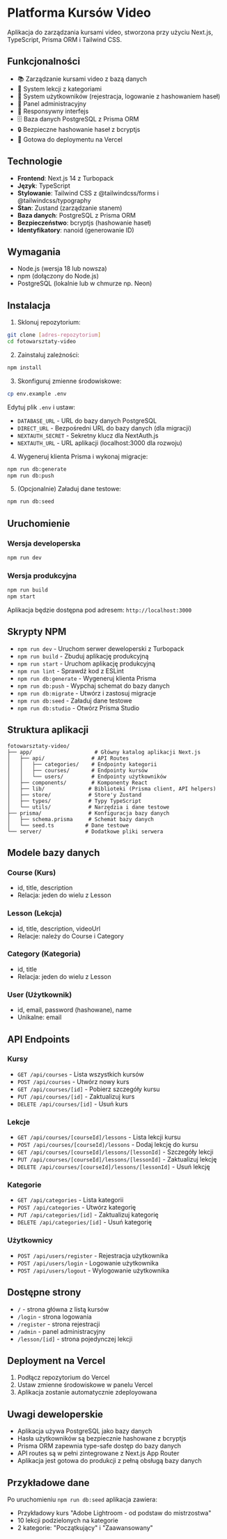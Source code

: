# Platforma Kursów Video

Aplikacja do zarządzania kursami video, stworzona przy użyciu Next.js, TypeScript, Prisma ORM i Tailwind CSS.

## Funkcjonalności

- 📚 Zarządzanie kursami video z bazą danych
- 📝 System lekcji z kategoriami
- 👥 System użytkowników (rejestracja, logowanie z hashowaniem haseł)
- 🔑 Panel administracyjny
- 📱 Responsywny interfejs
- 🗄️ Baza danych PostgreSQL z Prisma ORM
- 🔒 Bezpieczne hashowanie haseł z bcryptjs
- 🚀 Gotowa do deploymentu na Vercel

## Technologie

- **Frontend**: Next.js 14 z Turbopack
- **Język**: TypeScript
- **Stylowanie**: Tailwind CSS z @tailwindcss/forms i @tailwindcss/typography
- **Stan**: Zustand (zarządzanie stanem)
- **Baza danych**: PostgreSQL z Prisma ORM
- **Bezpieczeństwo**: bcryptjs (hashowanie haseł)
- **Identyfikatory**: nanoid (generowanie ID)

## Wymagania

- Node.js (wersja 18 lub nowsza)
- npm (dołączony do Node.js)
- PostgreSQL (lokalnie lub w chmurze np. Neon)

## Instalacja

1. Sklonuj repozytorium:

```bash
git clone [adres-repozytorium]
cd fotowarsztaty-video
```

2. Zainstaluj zależności:

```bash
npm install
```

3. Skonfiguruj zmienne środowiskowe:

```bash
cp env.example .env
```

Edytuj plik `.env` i ustaw:

- `DATABASE_URL` - URL do bazy danych PostgreSQL
- `DIRECT_URL` - Bezpośredni URL do bazy danych (dla migracji)
- `NEXTAUTH_SECRET` - Sekretny klucz dla NextAuth.js
- `NEXTAUTH_URL` - URL aplikacji (localhost:3000 dla rozwoju)

4. Wygeneruj klienta Prisma i wykonaj migracje:

```bash
npm run db:generate
npm run db:push
```

5. (Opcjonalnie) Załaduj dane testowe:

```bash
npm run db:seed
```

## Uruchomienie

### Wersja developerska

```bash
npm run dev
```

### Wersja produkcyjna

```bash
npm run build
npm start
```

Aplikacja będzie dostępna pod adresem: `http://localhost:3000`

## Skrypty NPM

- `npm run dev` - Uruchom serwer deweloperski z Turbopack
- `npm run build` - Zbuduj aplikację produkcyjną
- `npm run start` - Uruchom aplikację produkcyjną
- `npm run lint` - Sprawdź kod z ESLint
- `npm run db:generate` - Wygeneruj klienta Prisma
- `npm run db:push` - Wypchaj schemat do bazy danych
- `npm run db:migrate` - Utwórz i zastosuj migracje
- `npm run db:seed` - Załaduj dane testowe
- `npm run db:studio` - Otwórz Prisma Studio

## Struktura aplikacji

```
fotowarsztaty-video/
├── app/                    # Główny katalog aplikacji Next.js
│   ├── api/               # API Routes
│   │   ├── categories/    # Endpointy kategorii
│   │   ├── courses/       # Endpointy kursów
│   │   └── users/         # Endpointy użytkowników
│   ├── components/        # Komponenty React
│   ├── lib/              # Biblioteki (Prisma client, API helpers)
│   ├── store/            # Store'y Zustand
│   ├── types/            # Typy TypeScript
│   └── utils/            # Narzędzia i dane testowe
├── prisma/               # Konfiguracja bazy danych
│   ├── schema.prisma     # Schemat bazy danych
│   └── seed.ts          # Dane testowe
└── server/              # Dodatkowe pliki serwera
```

## Modele bazy danych

### Course (Kurs)

- id, title, description
- Relacja: jeden do wielu z Lesson

### Lesson (Lekcja)

- id, title, description, videoUrl
- Relacje: należy do Course i Category

### Category (Kategoria)

- id, title
- Relacja: jeden do wielu z Lesson

### User (Użytkownik)

- id, email, password (hashowane), name
- Unikalne: email

## API Endpoints

### Kursy

- `GET /api/courses` - Lista wszystkich kursów
- `POST /api/courses` - Utwórz nowy kurs
- `GET /api/courses/[id]` - Pobierz szczegóły kursu
- `PUT /api/courses/[id]` - Zaktualizuj kurs
- `DELETE /api/courses/[id]` - Usuń kurs

### Lekcje

- `GET /api/courses/[courseId]/lessons` - Lista lekcji kursu
- `POST /api/courses/[courseId]/lessons` - Dodaj lekcję do kursu
- `GET /api/courses/[courseId]/lessons/[lessonId]` - Szczegóły lekcji
- `PUT /api/courses/[courseId]/lessons/[lessonId]` - Zaktualizuj lekcję
- `DELETE /api/courses/[courseId]/lessons/[lessonId]` - Usuń lekcję

### Kategorie

- `GET /api/categories` - Lista kategorii
- `POST /api/categories` - Utwórz kategorię
- `PUT /api/categories/[id]` - Zaktualizuj kategorię
- `DELETE /api/categories/[id]` - Usuń kategorię

### Użytkownicy

- `POST /api/users/register` - Rejestracja użytkownika
- `POST /api/users/login` - Logowanie użytkownika
- `POST /api/users/logout` - Wylogowanie użytkownika

## Dostępne strony

- `/` - strona główna z listą kursów
- `/login` - strona logowania
- `/register` - strona rejestracji
- `/admin` - panel administracyjny
- `/lesson/[id]` - strona pojedynczej lekcji

## Deployment na Vercel

1. Podłącz repozytorium do Vercel
2. Ustaw zmienne środowiskowe w panelu Vercel
3. Aplikacja zostanie automatycznie zdeployowana

## Uwagi deweloperskie

- Aplikacja używa PostgreSQL jako bazy danych
- Hasła użytkowników są bezpiecznie hashowane z bcryptjs
- Prisma ORM zapewnia type-safe dostęp do bazy danych
- API routes są w pełni zintegrowane z Next.js App Router
- Aplikacja jest gotowa do produkcji z pełną obsługą bazy danych

## Przykładowe dane

Po uruchomieniu `npm run db:seed` aplikacja zawiera:

- Przykładowy kurs "Adobe Lightroom - od podstaw do mistrzostwa"
- 10 lekcji podzielonych na kategorie
- 2 kategorie: "Początkujący" i "Zaawansowany"
